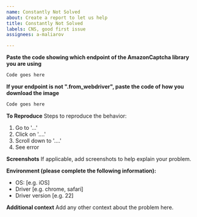 ```yaml
---
name: Constantly Not Solved
about: Create a report to let us help
title: Constantly Not Solved
labels: CNS, good first issue
assignees: a-maliarov

---
```


**Paste the code showing which endpoint of the AmazonCaptcha library you are using**
```python
Code goes here
```

**If your endpoint is not ".from_webdriver", paste the code of how you download the image**
```python
Code goes here
```

**To Reproduce**
Steps to reproduce the behavior:
1. Go to '...'
2. Click on '....'
3. Scroll down to '....'
4. See error

**Screenshots**
If applicable, add screenshots to help explain your problem.

**Environment (please complete the following information):**
 - OS: [e.g. iOS]
 - Driver [e.g. chrome, safari]
 - Driver version [e.g. 22]

**Additional context**
Add any other context about the problem here.
